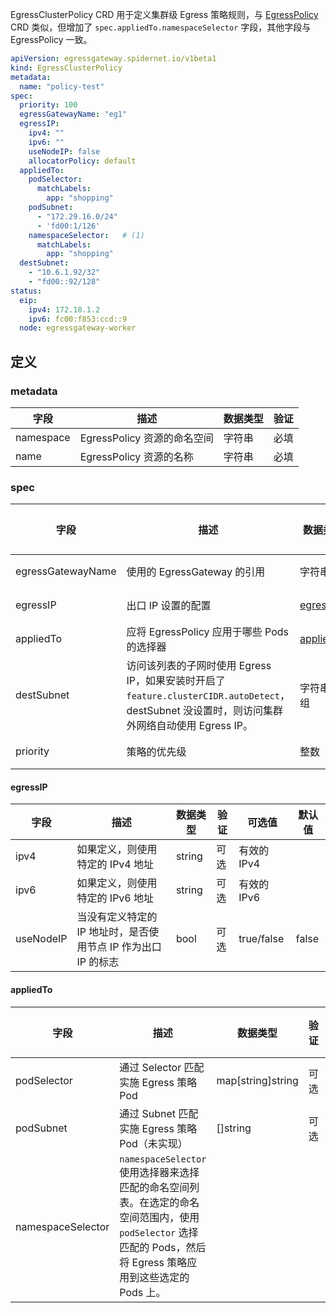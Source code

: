 EgressClusterPolicy CRD 用于定义集群级 Egress 策略规则，与 [EgressPolicy](EgressPolicy.zh.md) CRD 类似，但增加了 `spec.appliedTo.namespaceSelector` 字段，其他字段与 EgressPolicy 一致。

```yaml
apiVersion: egressgateway.spidernet.io/v1beta1
kind: EgressClusterPolicy
metadata:
  name: "policy-test"
spec:
  priority: 100
  egressGatewayName: "eg1"
  egressIP:
    ipv4: ""
    ipv6: ""
    useNodeIP: false
    allocatorPolicy: default
  appliedTo:
    podSelector:
      matchLabels:
        app: "shopping"
    podSubnet:
      - "172.29.16.0/24"
      - 'fd00:1/126'
    namespaceSelector:   # (1)
      matchLabels:
        app: "shopping"
  destSubnet:
    - "10.6.1.92/32"
    - "fd00::92/128"
status:
  eip:
    ipv4: 172.18.1.2
    ipv6: fc00:f853:ccd::9
  node: egressgateway-worker
```

## 定义

### metadata

| 字段        | 描述                   | 数据类型 | 验证 |
|-----------|----------------------|------|----|
| namespace | EgressPolicy 资源的命名空间 | 字符串  | 必填 |
| name      | EgressPolicy 资源的名称   | 字符串  | 必填 |

### spec

| 字段                | 描述                                                                                                      | 数据类型                    | 验证 | 可选值      | 默认值 |
|-------------------|---------------------------------------------------------------------------------------------------------|-------------------------|----|----------|-----|
| egressGatewayName | 使用的 EgressGateway 的引用                                                                                   | 字符串                     | 必填 |          |     |
| egressIP          | 出口 IP 设置的配置                                                                                             | [egressIP](#egressIP)   | 可选 |          |     |
| appliedTo         | 应将 EgressPolicy 应用于哪些 Pods 的选择器                                                                         | [appliedTo](#appliedTo) | 必填 |          |     |
| destSubnet        | 访问该列表的子网时使用 Egress IP，如果安装时开启了 `feature.clusterCIDR.autoDetect`，destSubnet 没设置时，则访问集群外网络自动使用 Egress IP。 | 字符串数组                   | 可选 | CIDR 表示法 |     |
| priority          | 策略的优先级                                                                                                  | 整数                      | 可选 |          |     |

#### egressIP

| 字段        | 描述                                    | 数据类型   | 验证 | 可选值        | 默认值   |
|-----------|---------------------------------------|--------|----|------------|-------|
| ipv4      | 如果定义，则使用特定的 IPv4 地址                   | string | 可选 | 有效的 IPv4   |       |
| ipv6      | 如果定义，则使用特定的 IPv6 地址                   | string | 可选 | 有效的 IPv6   |       |
| useNodeIP | 当没有定义特定的 IP 地址时，是否使用节点 IP 作为出口 IP 的标志 | bool   | 可选 | true/false | false |

#### appliedTo

| 字段                | 描述                                                                                                          | 数据类型              | 验证 | 可选值  | 默认值 |
|-------------------|-------------------------------------------------------------------------------------------------------------|-------------------|----|------|-----|
| podSelector       | 通过 Selector 匹配实施 Egress 策略 Pod                                                                              | map[string]string | 可选 |      |     |
| podSubnet         | 通过 Subnet 匹配实施 Egress 策略 Pod（未实现）                                                                           | []string          | 可选 | CIDR |     |
| namespaceSelector | `namespaceSelector` 使用选择器来选择匹配的命名空间列表。在选定的命名空间范围内，使用 `podSelector` 选择匹配的 Pods，然后将 Egress 策略应用到这些选定的 Pods 上。 |                   |    |      |     |

